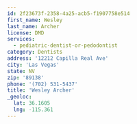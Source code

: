 ```yaml
---
id: 2f23673f-2358-4a25-acb5-f1907758e514
first_name: Wesley
last_name: Archer
license: DMD
services:
  - pediatric-dentist-or-pedodontist
category: Dentists
address: '12212 Capilla Real Ave'
city: 'Las Vegas'
state: NV
zip: '89138'
phone: '(702) 531-5437'
title: 'Wesley Archer'
_geoloc:
  lat: 36.1605
  lng: -115.361
---
```

